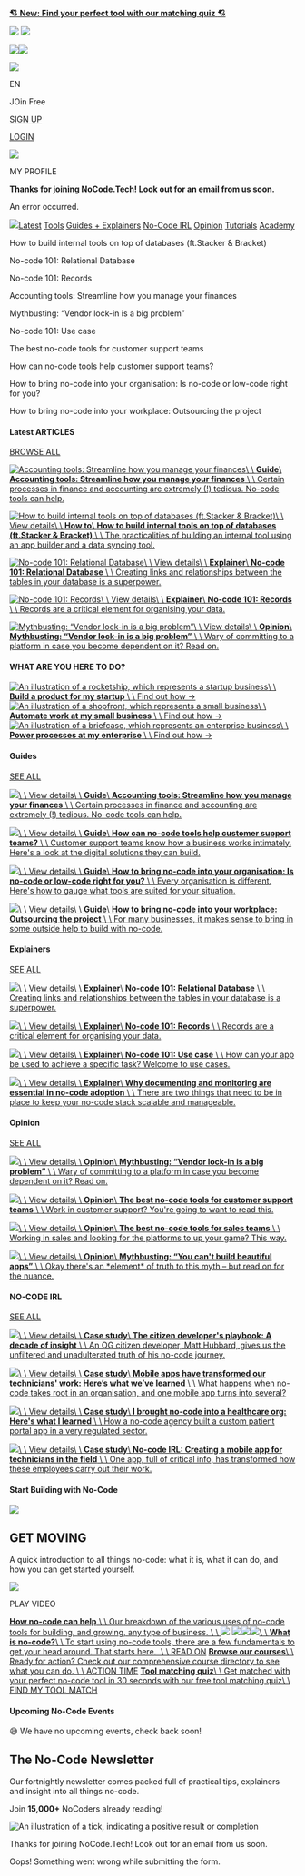 [**💘** **New: Find your perfect tool with our matching quiz** **💘**](/tool-matching-quiz)

[![](https://cdn.prod.website-files.com/62f4eac458bbe25718add8a2/62f4eba73ef149133ab9b574_nocodetech-logo.svg)](/) ![](https://cdn.prod.website-files.com/62f4eac458bbe25718add8a2/6301fb454361af1b51c58f3e_cross.svg)

![](https://cdn.prod.website-files.com/62f4eac458bbe25718add8a2/6301fa5ef01cad42e674c122_search-icon.svg)![](https://cdn.prod.website-files.com/62f4eac458bbe25718add8a2/6301fb454361af1b51c58f3e_cross.svg)

![](https://cdn.prod.website-files.com/6418a16471d77872ad3e9f74/6418a16471d778780b3e9fa4_gb.svg)

EN

JOin Free

[SIGN UP](/dev-design/signup)

[LOGIN](/dev-design/login)

![](https://cdn.prod.website-files.com/62f4eac458bbe25718add8a2/633c61cd425f855d8ff702e0_Group%207677.svg)

MY PROFILE

**Thanks for joining NoCode.Tech! Look out for an email from us soon.**

An error occurred.

[![](https://cdn.prod.website-files.com/62f4eac458bbe25718add8a2/6418a04fbcee21eafdf44d9c_home.png)](/)[Latest](/stories/latest) [Tools](/tools) [Guides + Explainers](/stories/guides-explainers) [No-Code IRL](/stories/no-code-irl) [Opinion](/stories/opinion) [Tutorials](/tutorial-directory) [Academy](/academy)

How to build internal tools on top of databases (ft.Stacker & Bracket)

No-code 101: Relational Database

No-code 101: Records

Accounting tools: Streamline how you manage your finances

Mythbusting: “Vendor lock-in is a big problem”

No-code 101: Use case

The best no-code tools for customer support teams

How can no-code tools help customer support teams?

How to bring no-code into your organisation: Is no-code or low-code right for you?

How to bring no-code into your workplace: Outsourcing the project

#### Latest ARTICLES

[BROWSE ALL](/stories/latest)

[![Accounting tools: Streamline how you manage your finances](https://nocode.b-cdn.net/nocode/articles/accountingtools.svg)\\
\\
**Guide**\\
**Accounting tools: Streamline how you manage your finances** \\
\\
Certain processes in finance and accounting are extremely (!) tedious. No-code tools can help.](/article/accounting-tools-streamline-how-you-manage-your-finances)

[![How to build internal tools on top of databases (ft.Stacker & Bracket)](https://nocode.b-cdn.net/nocode/articles/buildinternaltools.svg)\\
\\
View details\\
\\
**How to**\\
**How to build internal tools on top of databases (ft.Stacker & Bracket)** \\
\\
The practicalities of building an internal tool using an app builder and a data syncing tool.](/article/how-to-build-internal-tools-on-top-of-databases-ft-stacker-bracket)

[![No-code 101: Relational Database](https://nocode.b-cdn.net/nocode/articles/relationalDB.svg)\\
\\
View details\\
\\
**Explainer**\\
**No-code 101: Relational Database** \\
\\
Creating links and relationships between the tables in your database is a superpower.](/article/no-code-101-relational-database)

[![No-code 101: Records](https://nocode.b-cdn.net/nocode/articles/records.svg)\\
\\
View details\\
\\
**Explainer**\\
**No-code 101: Records** \\
\\
Records are a critical element for organising your data.](/article/no-code-101-records)

[![Mythbusting: “Vendor lock-in is a big problem”](https://nocode.b-cdn.net/nocode/articles/vendorlock.svg)\\
\\
View details\\
\\
**Opinion**\\
**Mythbusting: “Vendor lock-in is a big problem”** \\
\\
Wary of committing to a platform in case you become dependent on it? Read on.](/article/mythbusting-06-getting-locked-in-with-a-no-code-vendor-is-a-big-problem)

#### WHAT ARE YOU HERE TO DO?

[![An illustration of a rocketship, which represents a startup business](https://cdn.prod.website-files.com/62f4eac458bbe25718add8a2/632b2458bb611b9190525811_icon8-icon-1.svg)\\
\\
**Build a product for my startup** \\
\\
Find out how →](/here-for/startups) [![An illustration of a shopfront, which represents a small business](https://cdn.prod.website-files.com/62f4eac458bbe25718add8a2/632b24585fc8a738775efc22_icon8-icon-2.svg)\\
\\
**Automate work at my small business** \\
\\
Find out how →](/here-for/small-business) [![An illustration of a briefcase, which represents an enterprise business](https://cdn.prod.website-files.com/62f4eac458bbe25718add8a2/632b2458db2dc669ad13bd3e_icon8-icon-3.svg)\\
\\
**Power processes at my enterprise** \\
\\
Find out how →](/here-for/enterprise)

#### Guides

[SEE ALL](/stories/guides-explainers)

[![](https://nocode.b-cdn.net/nocode/articles/accountingtools.svg)\\
\\
View details\\
\\
**Guide**\\
**Accounting tools: Streamline how you manage your finances** \\
\\
Certain processes in finance and accounting are extremely (!) tedious. No-code tools can help.](/article/accounting-tools-streamline-how-you-manage-your-finances)

[![](https://nocode.b-cdn.net/nocode/articles/helpcustomersupport.svg)\\
\\
View details\\
\\
**Guide**\\
**How can no-code tools help customer support teams?** \\
\\
Customer support teams know how a business works intimately. Here's a look at the digital solutions they can build.](/article/how-can-no-code-tools-help-customer-support-teams)

[![](https://nocode.b-cdn.net/nocode/articles/nocodeorlowcode.svg)\\
\\
View details\\
\\
**Guide**\\
**How to bring no-code into your organisation: Is no-code or low-code right for you?** \\
\\
Every organisation is different. Here's how to gauge what tools are suited for your situation.](/article/how-to-bring-no-code-into-your-organisation-is-no-code-or-low-code-right-for-you)

[![](https://nocode.b-cdn.net/nocode/articles/Outsourcing.svg)\\
\\
View details\\
\\
**Guide**\\
**How to bring no-code into your workplace: Outsourcing the project** \\
\\
For many businesses, it makes sense to bring in some outside help to build with no-code.](/article/how-to-bring-no-code-into-your-workplace-outsourcing-the-project)

#### Explainers

[SEE ALL](/stories/guides-explainers)

[![](https://nocode.b-cdn.net/nocode/articles/relationalDB.svg)\\
\\
View details\\
\\
**Explainer**\\
**No-code 101: Relational Database** \\
\\
Creating links and relationships between the tables in your database is a superpower.](/article/no-code-101-relational-database)

[![](https://nocode.b-cdn.net/nocode/articles/records.svg)\\
\\
View details\\
\\
**Explainer**\\
**No-code 101: Records** \\
\\
Records are a critical element for organising your data.](/article/no-code-101-records)

[![](https://nocode.b-cdn.net/nocode/articles/usecase.svg)\\
\\
View details\\
\\
**Explainer**\\
**No-code 101: Use case** \\
\\
How can your app be used to achieve a specific task? Welcome to use cases.](/article/no-code-101-use-case)

[![](https://nocode.b-cdn.net/nocode/articles/Monitoring%20&%20Documentation.svg)\\
\\
View details\\
\\
**Explainer**\\
**Why documenting and monitoring are essential in no-code adoption** \\
\\
There are two things that need to be in place to keep your no-code stack scalable and manageable.](/article/why-documenting-and-monitoring-are-essential-in-no-code-adoption)

#### Opinion

[SEE ALL](/stories/opinion)

[![](https://nocode.b-cdn.net/nocode/articles/vendorlock.svg)\\
\\
View details\\
\\
**Opinion**\\
**Mythbusting: “Vendor lock-in is a big problem”** \\
\\
Wary of committing to a platform in case you become dependent on it? Read on.](/article/mythbusting-06-getting-locked-in-with-a-no-code-vendor-is-a-big-problem)

[![](https://nocode.b-cdn.net/nocode/articles/CST.png)\\
\\
View details\\
\\
**Opinion**\\
**The best no-code tools for customer support teams** \\
\\
Work in customer support? You're going to want to read this.](/article/the-best-no-code-tools-for-customer-support-teams)

[![](https://nocode.b-cdn.net/nocode/articles/Group%207994.png)\\
\\
View details\\
\\
**Opinion**\\
**The best no-code tools for sales teams** \\
\\
Working in sales and looking for the platforms to up your game? This way.](/article/the-best-no-code-tools-for-sales-teams)

[![](https://nocode.b-cdn.net/nocode/articles/beautifulapps.svg)\\
\\
View details\\
\\
**Opinion**\\
**Mythbusting: “You can't build beautiful apps”** \\
\\
Okay there's an \*element\* of truth to this myth – but read on for the nuance.](/article/mythbusting-04-no-code-tools-cant-build-beautiful-apps)

#### NO-CODE IRL

[SEE ALL](/stories/no-code-irl)

[![](https://nocode.b-cdn.net/nocode/articles/Group%208085.png)\\
\\
View details\\
\\
**Case study**\\
**The citizen developer's playbook: A decade of insight** \\
\\
An OG citizen developer, Matt Hubbard, gives us the unfiltered and unadulterated truth of his no-code journey.](/article/a-decade-as-a-citizen-developer-lessons-and-learnings)

[![](https://nocode.b-cdn.net/nocode/articles/Group%207953.svg)\\
\\
View details\\
\\
**Case study**\\
**Mobile apps have transformed our technicians' work: Here’s what we’ve learned** \\
\\
What happens when no-code takes root in an organisation, and one mobile app turns into several?](/article/mobile-apps-have-transformed-our-technicians-jobs-heres-what-weve-learned)

[![](https://nocode.b-cdn.net/nocode/articles/telehealth.svg)\\
\\
View details\\
\\
**Case study**\\
**I brought no-code into a healthcare org: Here's what I learned** \\
\\
How a no-code agency built a custom patient portal app in a very regulated sector.](/article/i-helped-implement-no-code-with-a-healthcare-org-heres-what-i-learned)

[![](https://nocode.b-cdn.net/nocode/articles/No-code%20IRL:%20Creating%20a%20mobile%20app%20for%20technicians%20in%20the%20field-thumbnail.png)\\
\\
View details\\
\\
**Case study**\\
**No-code IRL: Creating a mobile app for technicians in the field** \\
\\
One app, full of critical info, has transformed how these employees carry out their work.](/article/no-code-irl-creating-a-mobile-app-for-technicians-in-the-field)

#### Start Building with No-Code

![](https://cdn.prod.website-files.com/62f4eac458bbe25718add8a2/62fd5c50442aeebfa62d2210_icon-1-shape-2-color.svg)

## GET MOVING

A quick introduction to all things no-code: what it is, what it can do, and how you can get started yourself.

![](https://cdn.prod.website-files.com/62f4eac458bbe25718add8a2/62f9f9f4161d3adc0f62daef_small-right-arrow.svg)

PLAY VIDEO

[**How no-code can help** \\
\\
Our breakdown of the various uses of no-code tools for building, and growing, any type of business. \\
\\
![](https://cdn.prod.website-files.com/62f4eac458bbe25718add8a2/62f6883687ee5b0b0e47b0ec_arrow-right.svg)](/use-cases) [![](https://cdn.prod.website-files.com/62f4eac458bbe25718add8a2/6306c5c092cca561169f76fd_gear-icon-1.svg)![](https://cdn.prod.website-files.com/62f4eac458bbe25718add8a2/6306c5c092cca5e57d9f76fe_gear-icon-2.svg)![](https://cdn.prod.website-files.com/62f4eac458bbe25718add8a2/6306c5c1c225c7c53b001ede_gear-icon-3.svg)\\
\\
**What is no-code?**\\
\\
To start using no-code tools, there are a few fundamentals to get your head around. That starts here.  \\
\\
READ ON](/what-is-no-code) [**Browse our courses**\\
\\
Ready for action? Check out our comprehensive course directory to see what you can do. \\
\\
ACTION TIME](/course-directory) [**Tool matching quiz**\\
\\
Get matched with your perfect no-code tool in 30 seconds with our free tool matching quiz\\
\\
FIND MY TOOL MATCH](/tool-matching-quiz)

#### Upcoming No-Code Events

😅 We have no upcoming events, check back soon!

## The No-Code Newsletter

Our fortnightly newsletter comes packed full of practical tips, explainers and insight into all things no-code.

Join **15,000+** NoCoders already reading!

![An illustration of a tick, indicating a positive result or completion](https://cdn.prod.website-files.com/62f4eac458bbe25718add8a2/63038f3ae66a551b7daf7b02_checkmark-icon-blue.svg)

Thanks for joining NoCode.Tech! Look out for an email from us soon.

Oops! Something went wrong while submitting the form.
